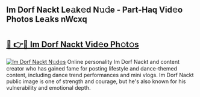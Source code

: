 ## Im Dorf Nackt Le𝚊k𝚎d N𝚞𝚍e - Part-Haq Vid𝚎o Photos Le𝚊ks nWcxq

# <h2><a href="http://fb4ca15.evod.top/?m=Im+Dorf+Nackt">🔗 👉🔴 Im Dorf Nackt Vid𝚎o Ph𝚘t𝚘s</a></h2>

[![Im Dorf Nackt N𝚞d𝚎s](https://i.imgur.com/8V9OHl7.gif)](http://fb4ca15.evod.top/?m=Im+Dorf+Nackt)
Online personality Im Dorf Nackt and content creator who has gained fame for posting lifestyle and dance-themed content, including dance trend performances and mini vlogs. Im Dorf Nackt public image is one of strength and courage, but he's also known for his vulnerability and emotional depth. 
